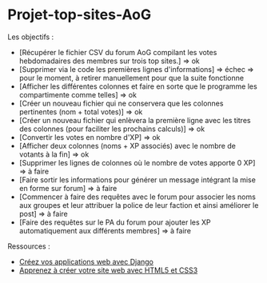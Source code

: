# Projet-top-sites-AoG

Les objectifs :

* [Récupérer le fichier CSV du forum AoG compilant les votes hebdomadaires des membres sur trois top sites.] => ok
* [Supprimer via le code les premières lignes d'informations] => échec => pour le moment, à retirer manuellement pour que la suite fonctionne
* [Afficher les différentes colonnes et faire en sorte que le programme les compartimente comme telles] => ok
* [Créer un nouveau fichier qui ne conservera que les colonnes pertinentes (nom + total votes)] => ok
* [Créer un nouveau fichier qui enlèvera la première ligne avec les titres des colonnes (pour faciliter les prochains calculs)] => ok
* [Convertir les votes en nombre d'XP] => ok
* [Afficher deux colonnes (noms + XP associés) avec le nombre de votants à la fin] => ok
* [Supprimer les lignes de colonnes où le nombre de votes apporte 0 XP] => à faire
* [Faire sortir les informations pour générer un message intégrant la mise en forme sur forum] => à faire
* [Commencer à faire des requêtes avec le forum pour associer les noms aux groupes et leur attribuer la police de leur faction et ainsi améliorer le post] => à faire
* [Faire des requêtes sur le PA du forum pour ajouter les XP automatiquement aux différents membres] => à faire

Ressources :

* [Créez vos applications web avec Django](<https://openclassrooms.com/fr/courses/1871271-developpez-votre-site-web-avec-le-framework-django/1871361-creez-vos-applications-web-avec-django>)
* [Apprenez à créer votre site web avec HTML5 et CSS3](<https://openclassrooms.com/fr/courses/1603881-apprenez-a-creer-votre-site-web-avec-html5-et-css3>)
